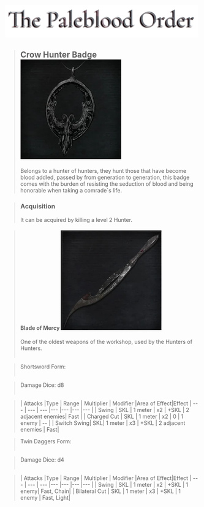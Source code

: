 <link rel="stylesheet" href="../assets/css/weaponspage.css">
<a id= "logo" href="https://fellipepombo.github.io/BloodandBeastsTTRPG/">
  <img src="../assets/images/logo.png">
</a>

>## Crow Hunter Badge ![Crow Hunter Badge](../assets/images/weapons/badges/crowhunter.png)
>Belongs to a hunter of hunters, they hunt those that have become blood addled, passed by from generation to generation, this badge comes with the burden of resisting the seduction of blood and being honorable when taking a comrade`s life.

>### Acquisition
>It can be acquired by killing a level 2 Hunter.

>#### Blade of Mercy ![Blade of Mercy](../assets/images/weapons/crowhunter/bladeofmercy.png)
>One of the oldest weapons of the workshop, used by the Hunters of Hunters.<br><br>

>Shortsword Form: <br><br>

>Damage Dice: d8 <br><br>

>| Attacks |Type  | Range | Multiplier | Modifier |Area of Effect|Effect
| --- | --- | --- |--- |--- |--- |--- |
| Swing | SKL | 1 meter | x2 | +SKL | 2 adjacent enemies| Fast |
| Charged Cut | SKL | 1 meter | x2 | 0 | 1 enemy | -- |
| Switch Swing| SKL| 1 meter | x3 | +SKL | 2 adjacent enemies | Fast|




>Twin Daggers Form: <br><br>

>Damage Dice: d4 <br><br>

>| Attacks |Type  | Range | Multiplier | Modifier |Area of Effect|Effect
| --- | --- | --- |--- |--- |--- |--- |
| Swing | SKL | 1 meter | x2 | +SKL | 1 enemy| Fast, Chain|
| Bilateral Cut | SKL | 1 meter | x3 | +SKL | 1 enemy | Fast, Light|

